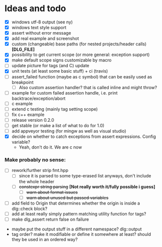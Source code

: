# Ideas and todo

- [x] windows utf-8 output (see ny)
- [x] windows text style support
- [x] assert without error message
- [x] add real example and screenshot
- [x] custom (changeable) base paths (for nested projects/header calls) __[DLG_FILE]__
- [x] possibility to get current scope (or more general: exception support)
- [x] make default scope signs customizable by macro
- [ ] update picture for tags (and C) update
- [x] unit tests (at least some basic stuff) + ci (travis)
- [ ] assert_failed function (maybe as c symbol) that can be easily used as breakpoint
	- [ ] Also custom assertion handler? that is called inline and might throw?
- [ ] example for custom failed assertion handle, i.e. print backtrace/exception/abort
- [ ] c example
- [ ] extend c testing (mainly tag setting scope)
- [ ] fix c++ example
- [ ] release version 0.2.0
- [ ] get stable (or make a list of what to do for 1.0)
- [ ] add appveyor testing (for mingw as well as visual studio)
- [x] decide on whether to catch exceptions from assert expressions. Config variable?
	- Yeah, don't do it. We are c now

### Make probably no sense:

- [ ] rework/further strip fmt.hpp
	- [ ] since it is parsed to some type-erased list anyways, don't include the whole header
	- [ ] ~~constexpr string parsing~~ __[Not really worth it/fully possible i guess]__
		- [ ] ~~warn about format issues~~
		- [ ] ~~warn about unused but passed variables~~
- [ ] add field to Origin that determines whether the origin is inside a dlg::check block?
- [ ] add at least really simply pattern matching utility function for tags?
- [ ] make dlg_assert return false on failure

- maybe put the output stuff in a different namespace? dlg::output
- tag order? make it modifiable or define it somewhere at least? should they be used in an ordered way?
